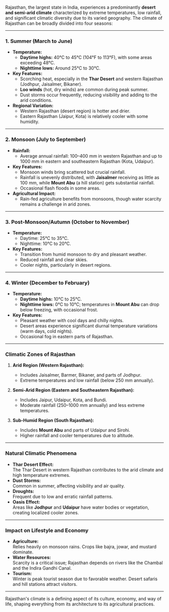 Rajasthan, the largest state in India, experiences a predominantly **desert and semi-arid climate** characterized by extreme temperatures, low rainfall, and significant climatic diversity due to its varied geography. The climate of Rajasthan can be broadly divided into four seasons:

---

### **1. Summer (March to June)**  
- **Temperature:**  
  - **Daytime highs:** 40°C to 45°C (104°F to 113°F), with some areas exceeding 48°C.  
  - **Nighttime lows:** Around 25°C to 30°C.  
- **Key Features:**  
  - Scorching heat, especially in the **Thar Desert** and western Rajasthan (Jodhpur, Jaisalmer, Bikaner).  
  - **Loo winds** (hot, dry winds) are common during peak summer.  
  - Dust storms occur frequently, reducing visibility and adding to the arid conditions.  
- **Regional Variation:**  
  - Western Rajasthan (desert region) is hotter and drier.  
  - Eastern Rajasthan (Jaipur, Kota) is relatively cooler with some humidity.

---

### **2. Monsoon (July to September)**  
- **Rainfall:**  
  - Average annual rainfall: 100–400 mm in western Rajasthan and up to 1000 mm in eastern and southeastern Rajasthan (Kota, Udaipur).  
- **Key Features:**  
  - Monsoon winds bring scattered but crucial rainfall.  
  - Rainfall is unevenly distributed, with **Jaisalmer** receiving as little as 100 mm, while **Mount Abu** (a hill station) gets substantial rainfall.  
  - Occasional flash floods in some areas.  
- **Agricultural Impact:**  
  - Rain-fed agriculture benefits from monsoons, though water scarcity remains a challenge in arid zones.

---

### **3. Post-Monsoon/Autumn (October to November)**  
- **Temperature:**  
  - Daytime: 25°C to 35°C.  
  - Nighttime: 10°C to 20°C.  
- **Key Features:**  
  - Transition from humid monsoon to dry and pleasant weather.  
  - Reduced rainfall and clear skies.  
  - Cooler nights, particularly in desert regions.

---

### **4. Winter (December to February)**  
- **Temperature:**  
  - **Daytime highs:** 10°C to 25°C.  
  - **Nighttime lows:** 0°C to 10°C; temperatures in **Mount Abu** can drop below freezing, with occasional frost.  
- **Key Features:**  
  - Pleasant weather with cool days and chilly nights.  
  - Desert areas experience significant diurnal temperature variations (warm days, cold nights).  
  - Occasional fog in eastern parts of Rajasthan.

---

### **Climatic Zones of Rajasthan**  
1. **Arid Region (Western Rajasthan):**  
   - Includes Jaisalmer, Barmer, Bikaner, and parts of Jodhpur.  
   - Extreme temperatures and low rainfall (below 250 mm annually).  
   
2. **Semi-Arid Region (Eastern and Southeastern Rajasthan):**  
   - Includes Jaipur, Udaipur, Kota, and Bundi.  
   - Moderate rainfall (250–1000 mm annually) and less extreme temperatures.  
   
3. **Sub-Humid Region (South Rajasthan):**  
   - Includes **Mount Abu** and parts of Udaipur and Sirohi.  
   - Higher rainfall and cooler temperatures due to altitude.

---

### **Natural Climatic Phenomena**  
- **Thar Desert Effect:**  
  The Thar Desert in western Rajasthan contributes to the arid climate and high temperature extremes.  
- **Dust Storms:**  
  Common in summer, affecting visibility and air quality.  
- **Droughts:**  
  Frequent due to low and erratic rainfall patterns.  
- **Oasis Effect:**  
  Areas like **Jodhpur** and **Udaipur** have water bodies or vegetation, creating localized cooler zones.

---

### **Impact on Lifestyle and Economy**  
- **Agriculture:**  
  Relies heavily on monsoon rains. Crops like bajra, jowar, and mustard dominate.  
- **Water Resources:**  
  Scarcity is a critical issue; Rajasthan depends on rivers like the Chambal and the Indira Gandhi Canal.  
- **Tourism:**  
  Winter is peak tourist season due to favorable weather. Desert safaris and hill stations attract visitors.

---

Rajasthan's climate is a defining aspect of its culture, economy, and way of life, shaping everything from its architecture to its agricultural practices.